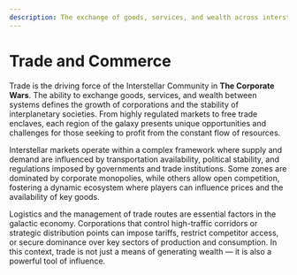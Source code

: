 ```yaml
---
description: The exchange of goods, services, and wealth across interstellar markets.
---
```


# Trade and Commerce

Trade is the driving force of the Interstellar Community in **The Corporate Wars**. The ability to exchange goods, services, and wealth between systems defines the growth of corporations and the stability of interplanetary societies. From highly regulated markets to free trade enclaves, each region of the galaxy presents unique opportunities and challenges for those seeking to profit from the constant flow of resources.

Interstellar markets operate within a complex framework where supply and demand are influenced by transportation availability, political stability, and regulations imposed by governments and trade institutions. Some zones are dominated by corporate monopolies, while others allow open competition, fostering a dynamic ecosystem where players can influence prices and the availability of key goods.

Logistics and the management of trade routes are essential factors in the galactic economy. Corporations that control high-traffic corridors or strategic distribution points can impose tariffs, restrict competitor access, or secure dominance over key sectors of production and consumption. In this context, trade is not just a means of generating wealth — it is also a powerful tool of influence.
